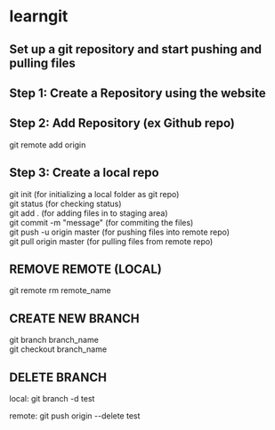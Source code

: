 # learngit
Set up a git repository and start pushing and pulling files
-----------------------------------------------------------

Step 1: Create a Repository using the website
---------------------------------------------

Step 2: Add  Repository (ex Github repo)
-----------------------------------------

 git remote add origin <repository-link>

Step 3: Create a local repo
----------------------------

git init  (for initializing a local folder as git repo) <br />
git status (for checking status) <br />
git add . (for adding files in to staging area) <br />
git commit -m "message" (for commiting the  files) <br />
git push -u origin master (for pushing files into remote repo) <br />
git pull origin master (for pulling files from remote repo)

REMOVE REMOTE (LOCAL)
----------------------
git remote rm remote_name

CREATE NEW BRANCH
-------------------
git branch branch_name <br />
git checkout branch_name

DELETE BRANCH
--------------
local:
git branch -d test

remote:
git push origin --delete test

